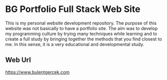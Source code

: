 # BG Portfolio Full Stack Web Site

This is my personal website development repository. The purpose of this website
was not basically to have a portfolio site. The aim was to develop my
programming culture by trying many techniques while learning and to create a
full study by bringing together the methods that you find closest to me. In this
sense, it is a very educational and developmental study.

## Web Url

https://www.bulentgercek.com
